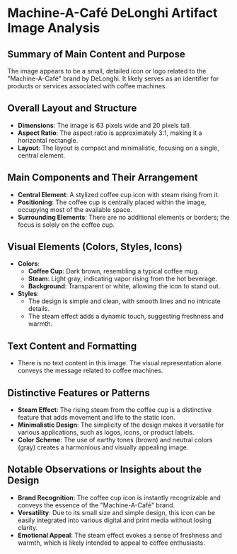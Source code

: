 # Machine-A-Café DeLonghi Artifact Image Analysis

## Summary of Main Content and Purpose
The image appears to be a small, detailed icon or logo related to the "Machine-A-Café" brand by DeLonghi. It likely serves as an identifier for products or services associated with coffee machines.

## Overall Layout and Structure
- **Dimensions**: The image is 63 pixels wide and 20 pixels tall.
- **Aspect Ratio**: The aspect ratio is approximately 3:1, making it a horizontal rectangle.
- **Layout**: The layout is compact and minimalistic, focusing on a single, central element.

## Main Components and Their Arrangement
- **Central Element**: A stylized coffee cup icon with steam rising from it.
- **Positioning**: The coffee cup is centrally placed within the image, occupying most of the available space.
- **Surrounding Elements**: There are no additional elements or borders; the focus is solely on the coffee cup.

## Visual Elements (Colors, Styles, Icons)
- **Colors**:
  - **Coffee Cup**: Dark brown, resembling a typical coffee mug.
  - **Steam**: Light gray, indicating vapor rising from the hot beverage.
  - **Background**: Transparent or white, allowing the icon to stand out.
- **Styles**:
  - The design is simple and clean, with smooth lines and no intricate details.
  - The steam effect adds a dynamic touch, suggesting freshness and warmth.

## Text Content and Formatting
- There is no text content in this image. The visual representation alone conveys the message related to coffee machines.

## Distinctive Features or Patterns
- **Steam Effect**: The rising steam from the coffee cup is a distinctive feature that adds movement and life to the static icon.
- **Minimalistic Design**: The simplicity of the design makes it versatile for various applications, such as logos, icons, or product labels.
- **Color Scheme**: The use of earthy tones (brown) and neutral colors (gray) creates a harmonious and visually appealing image.

## Notable Observations or Insights about the Design
- **Brand Recognition**: The coffee cup icon is instantly recognizable and conveys the essence of the "Machine-A-Café" brand.
- **Versatility**: Due to its small size and simple design, this icon can be easily integrated into various digital and print media without losing clarity.
- **Emotional Appeal**: The steam effect evokes a sense of freshness and warmth, which is likely intended to appeal to coffee enthusiasts.